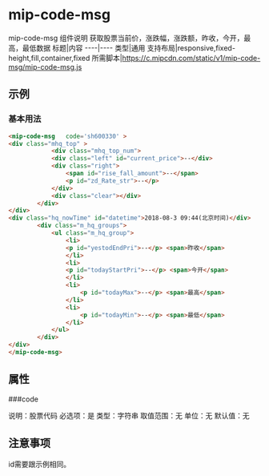 # mip-code-msg

mip-code-msg 组件说明
获取股票当前价，涨跌幅，涨跌额，昨收，今开，最高，最低数据
标题|内容
----|----
类型|通用
支持布局|responsive,fixed-height,fill,container,fixed
所需脚本|https://c.mipcdn.com/static/v1/mip-code-msg/mip-code-msg.js

## 示例

### 基本用法
```html
<mip-code-msg   code='sh600330' >
<div class="mhq_top" >
			<div class="mhq_top_num">
			<div class="left" id="current_price">--</div>
			<div class="right">
				<span id="rise_fall_amount">--</span>
				<p id="zd_Rate_str">--</p>
			</div>
			<div class="clear"></div>
		</div>	
</div>
<div class="hq_nowTime" id="datetime">2018-08-3 09:44(北京时间)</div>
		<div class="m_hq_groups">
			<ul class="m_hq_group">
				<li>
				<p id="yestodEndPri">--</p> <span>昨收</span>
				</li>
				<li>
				<p id="todayStartPri">--</p> <span>今开</span>
				</li>
				<li>
					<p id="todayMax">--</p> <span>最高</span>
				</li>
				<li>
					<p id="todayMin">--</p> <span>最低</span>
				</li>
			</ul>
        </div>
</div>
</mip-code-msg>
```

## 属性

###code

说明：股票代码
必选项：是
类型：字符串
取值范围：无
单位：无
默认值：无

## 注意事项
id需要跟示例相同。
